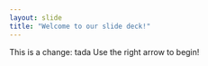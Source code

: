 ```yaml
---
layout: slide
title: "Welcome to our slide deck!"
---
```

This is a change: tada
Use the right arrow to begin!
